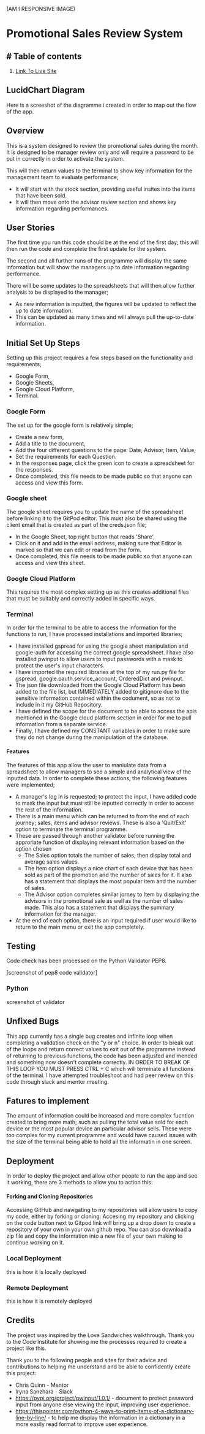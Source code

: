 (AM I RESPONSIVE IMAGE)

# **Promotional Sales Review System**

## # Table of contents

1. [Link To Live Site](#linktolivesite)


## **LucidChart Diagram**

Here is a screeshot of the diagramme i created in order to map out the flow of the app.



## Overview

This is a system designed to review the promotional sales during the month. It is designed to be manager review only and will require a password to be put in correctly in order to activate the system.

This will then return values to the terminal to show key information for the management team to evaluate performance;
- It will start with the stock section, providing useful insites into the items that have been sold.
- It will then move onto the advisor review section and shows key information regarding performances.


## User Stories

The first time you run this code should be at the end of the first day; this will then run the code and complete the first update for the system.

The second and all further runs of the programme will display the same information but will show the managers up to date information regarding performance.

There will be some updates to the spreadsheets that will then allow further analysis to be displayed to the manager;
- As new information is inputted, the figures will be updated to reflect the up to date information.
- This can be updated as many times and will always pull the up-to-date information.

## Initial Set Up Steps

Setting up this project requires a few steps based on the functionality and requirements;
- Google Form,
- Google Sheets,
- Google Cloud Platform,
- Terminal.

### Google Form

The set up for the google form is relatively simple;
- Create a new form,
- Add a title to the document,
- Add the four different questions to the page: Date, Advisor, Item, Value,
- Set the requirements for each Question.
- In the responses page, click the green icon to create a spreadsheet for the responses.
- Once completed, this file needs to be made public so that anyone can access and view this form.

### Google sheet

The google sheet requires you to update the name of the spreadsheet before linking it to the GitPod editor. This must also be shared using the client email that is created as part of the creds.json file;
- In the Google Sheet, top right button that reads 'Share',
- Click on it and add in the email address, making sure that Editor is marked so that we can edit or read from the form.
- Once completed, this file needs to be made public so that anyone can access and view this sheet.

### Google Cloud Platform

This requires the most complex setting up as this creates additional files that must be suitably and correctly added in specific ways.

### Terminal

In order for the terminal to be able to access the information for the functions to run, I have processed installations and imported libraries;
- I have installed gspread for using the google sheet manipulation and google-auth for accessing the correct google spreadsheet. I have also installed pwinput to allow users to input passwords with a mask to protect the user's input characters.
- I have imported the required libraries at the top of my run.py file for gspread, google.oauth.service_account, OrderedDict and pwinput.
- The json file downloaded from the Google Cloud Platform has been added to the file list, but IMMEDIATELY added to gitignore due to the sensitive information contained within the codument, so as not to include in it my GitHub Repository.
- I have defined the scope for the document to be able to access the apis mentioned in the Google cloud platform section in order for me to pull information from a separate service.
- Finally, I have defined my CONSTANT variables in order to make sure they do not change during the manipulation of the database.

#### Features

The features of this app allow the user to maniulate data from a spreadsheet to allow managers to see a simple and analytical view of the inputted data. In order to complete these actions, the following features were implemented;
- A manager's log in is requested; to protect the input, I have added code to mask the input but must still be inputted correctly in order to access the rest of the information.
- There is a main menu which can be returned to from the end of each journey; sales, items and advisor reviews. These is also a 'Quit/Exit' option to terminate the terminal programme.
- These are passed through another validator before running the approriate function of displaying relevant information based on the option chosen
    - The Sales option totals the number of sales, then display total and average sales values.
    - The Item option displays a nice chart of each device that has been sold as part of the promotion and the number of sales for it. It also has a statement that displays the most popular item and the number of sales.
    - The Advisor option completes similar jorney to Item by displaying the advisors in the promotional sale as well as the number of sales made. This also has a statement that displays the summary information for the manager.
- At the end of each option, there is an input required if user would like to return to the main menu or exit the app completely.

## Testing

Code check has been processed on the Python Validator PEP8.

[screenshot of pep8 code validator]

### Python

screenshot of validator

## Unfixed Bugs

This app currently has a single bug creates and infinite loop when completing a validation check on the "y or n" choice. In order to break out of the loops and return correct values to exit out of the programme instead of returning to previous functions, the code has been adjusted and mended and something now doesn't complete correctly. IN ORDER TO BREAK OF THIS LOOP YOU MUST PRESS CTRL + C which will terminate all functions of the terminal. I have attempted troubleshoot and had peer review on this code through slack and mentor meeting.

## Fatures to implement

The amount of information could be increased and more complex fucntion created to bring more math; such as pulling the total value sold for each device or the most popular device an particular advisor sells. These were too complex for my current programme and would have caused issues with the size of the terminal being able to hold all the informatin in one screen.

## Deployment

In order to deploy the project and allow other people to run the app and see it working, there are 3 methods to allow you to action this:

#### Forking and Cloning Repositories

Accessing GitHub and navigating to my repositories will allow users to copy my code, either by forking or cloning:
Accesing my repository and clicking on the code button next to Gitpod link will bring up a drop down to create a repository of your own in your own github repo. You can also download a zip file and copy the information into a new file of your own making to continue working on it.

### Local Deployment

this is how it is locally deployed

### Remote Deployment

this is how it is remotely deployed

## Credits

The project was inspired by the Love Sandwiches walkthrough. Thank you to the Code Institute for showing me the processes required to create a project like this.

Thank you to the following people and sites for their advice and contributions to helping me understand and be able to confidently create this project:

- Chris Quinn - Mentor
- Iryna Sanzhara - Slack
- https://pypi.org/project/pwinput/1.0.1/ - document to protect password input from anyone else viewing the input, improving user experience.
- https://thispointer.com/python-4-ways-to-print-items-of-a-dictionary-line-by-line/ - to help me display the information in a dictionary in a more easily read format to improve user experience.